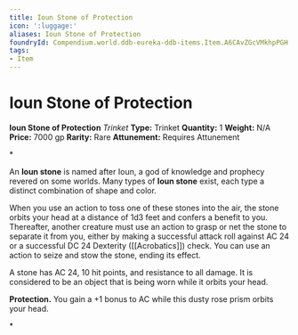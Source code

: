 ```yaml
---
title: Ioun Stone of Protection
icon: ':luggage:'
aliases: Ioun Stone of Protection
foundryId: Compendium.world.ddb-eureka-ddb-items.Item.A6CAvZGcVMkhpPGH
tags:
- Item
---
```


# Ioun Stone of Protection

**Ioun Stone of Protection**
_Trinket_
**Type:** Trinket
**Quantity:** 1
**Weight:** N/A
**Price:** 7000 gp
**Rarity:** Rare
**Attunement:** Requires Attunement

*<p>An **Ioun stone** is named after Ioun, a god of knowledge and prophecy revered on some worlds. Many types of **Ioun stone** exist, each type a distinct combination of shape and color. 

When you use an action to toss one of these stones into the air, the stone orbits your head at a distance of 1d3 feet and confers a benefit to you. Thereafter, another creature must use an action to grasp or net the stone to separate it from you, either by making a successful attack roll against AC 24 or a successful DC 24 Dexterity ([[Acrobatics]]) check. You can use an action to seize and stow the stone, ending its effect.

A stone has AC 24, 10 hit points, and resistance to all damage. It is considered to be an object that is being worn while it orbits your head.

**Protection.** You gain a +1 bonus to AC while this dusty rose prism orbits your head.</p>*